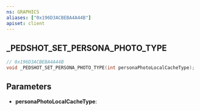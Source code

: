 ```yaml
---
ns: GRAPHICS
aliases: ["0x196D3ACBEBA4A44B"]
apiset: client
---
```

## _PEDSHOT_SET_PERSONA_PHOTO_TYPE

```c
// 0x196D3ACBEBA4A44B
void _PEDSHOT_SET_PERSONA_PHOTO_TYPE(int personaPhotoLocalCacheType);
```


## Parameters
* **personaPhotoLocalCacheType**:



